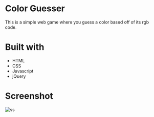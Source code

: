 # Color Guesser

This is a simple web game where you guess a color based off of its rgb code.

# Built with

* HTML
* CSS
* Javascript
* jQuery

# Screenshot

![ss](https://i.ibb.co/SDSFqYn/Screenshot-from-2020-03-26-05-16-32.png)